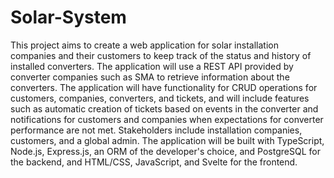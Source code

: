 # Solar-System
This project aims to create a web application for solar installation companies and their customers to keep track of the status and history of installed converters. 
The application will use a REST API provided by converter companies such as SMA to retrieve information about the converters. 
The application will have functionality for CRUD operations for customers, companies, converters, and tickets, and will include features such as automatic creation of tickets based on events in the converter and notifications for customers and companies when expectations for converter performance are not met. Stakeholders include installation companies, customers, and a global admin. 
The application will be built with TypeScript, Node.js, Express.js, an ORM of the developer's choice, and PostgreSQL for the backend, and HTML/CSS, JavaScript, and Svelte for the frontend.

